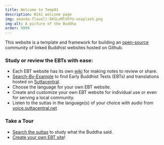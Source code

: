 ```yaml
---
title: Welcome to Temp01
description: Wiki welcome page
img: amanda-flavell-9XSLoMlVhYU-unsplash.png
img-alt: A picture of the Buddha
order: 9999
---
```


This website is a template and framework for building 
an [open-source](https://opensource.org/licenses/MIT) 
community of
linked Buddhist websites hosted on Github.

### Study or review the EBTs with ease:

* Each EBT website has its own [wiki](/wiki/author) for making notes to review or share.
* [Search-By-Example](/suttas) to find Early Buddhist Texts (EBTs) and translations hosted on [Suttacentral](https://suttacentral.net).  
* Choose the language for your own EBT website.
* Create and customize your own EBT website for individual use or even for serving a local community.
* Listen to the suttas in the language(s) of your choice with audio from [voice.suttacentral.net](https://voice.suttacentral.net)

### Take a Tour

* [Search the suttas](/suttas) to study what the Buddha said.
* [Create your own EBT site](/wiki/author)!
